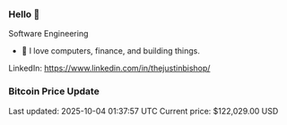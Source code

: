 ### Hello 🤙  

Software Engineering

- 🔭 I love computers, finance, and building things.
  
LinkedIn: https://www.linkedin.com/in/thejustinbishop/  




















































































































































































































































































































































































































































































































































































































































































































































































































































































































































































































































































































































































### Bitcoin Price Update
Last updated: 2025-10-04 01:37:57 UTC
Current price: $122,029.00 USD
